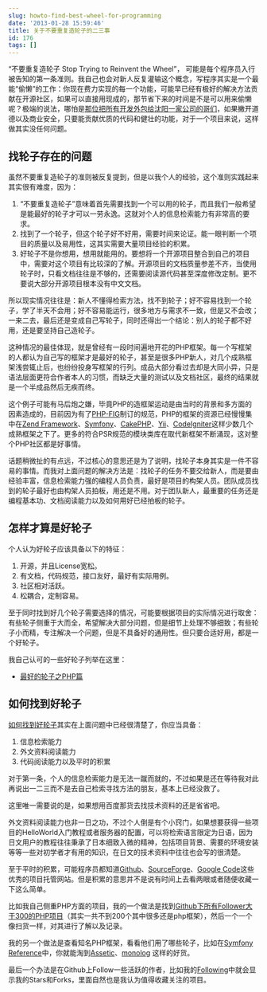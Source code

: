 ```yaml
---
slug: howto-find-best-wheel-for-programming
date: '2013-01-28 15:59:46'
title: 关于不要重复造轮子的二三事
id: 176
tags: []
---
```


“不要重复造轮子 Stop Trying to Reinvent the Wheel”， 可能是每个程序员入行被告知的第一条准则。我自己也会对新人反复灌输这个概念，写程序其实是一个最能“偷懒”的工作：你现在费力实现的每一个功能，可能早已经有极好的解决方法贡献在开源社区，如果可以直接用现成的，那节省下来的时间是不是可以用来偷懒呢？极端的说法，哪怕是[那位把所有开发外包给沈阳一家公司的哥们](http://www.huffingtonpost.com/2013/01/16/developer-outsourced-entire-job-china-busted-employee-cat-videos_n_2489122.html)，如果撇开道德以及商业安全，只要能贡献优质的代码和健壮的功能，对于一个项目来说，这样做其实没任何问题。


## 找轮子存在的问题

虽然不要重复造轮子的准则被反复提到，但是以我个人的经验，这个准则实践起来其实很有难度，因为：

1. “不要重复造轮子”意味着首先需要找到一个可以用的轮子，而且我们一般希望是能最好的轮子才可以一劳永逸。这就对个人的信息检索能力有非常高的要求。
2. 找到了一个轮子，但这个轮子好不好用，需要时间来论证。能一眼判断一个项目的质量以及易用性，这其实需要大量项目经验的积累。
3. 好轮子不是你想用，想用就能用的。要想将一个开源项目整合到自己的项目中，需要对这个项目有比较深的了解。开源项目的文档质量参差不齐，当使用轮子时，只看文档往往是不够的，还需要阅读源代码甚至深度修改定制。更不要说大部分开源项目根本没有中文文档。

所以现实情况往往是：新人不懂得检索方法，找不到轮子；好不容易找到一个轮子，学了半天不会用；好不容易能运行，很多地方与需求不一致，但是又不会改；一来二去，最后还是变成自己写轮子，同时还得出一个结论：别人的轮子都不好用，还是要坚持自己造轮子。

这种情况的最佳体现，就是曾经有一段时间遍地开花的PHP框架。每一个写框架的人都认为自己写的框架才是最好的轮子，甚至是很多PHP新人，对几个成熟框架浅尝辄止后，也纷纷投身写框架的行列。成品大部分看过去却是大同小异，只是语法层面更符合作者本人的习惯，而缺乏大量的测试以及文档社区，最终的结果就是一个半成品然后无疾而终。

这个例子可能有马后炮之嫌，毕竟PHP的造框架运动是由当时的背景和多方面的因素造成的，目前因为有了[PHP-FIG](http://www.php-fig.org/)制订的规范，PHP的框架的资源已经慢慢集中在[Zend Framework](http://www.zendframework.com/)、[Symfony](http://symfony.com/)、[CakePHP](http://cakephp.org/)、[Yii](http://www.yiiframework.com/)、[CodeIgniter](http://ellislab.com/codeigniter)这样少数几个成熟框架之下了。更多的符合PSR规范的模块类库在取代新框架不断涌现，这对整个PHP社区都是好事情。

话题稍微扯的有点远，不过核心的意思还是为了说明，找轮子本身其实是一件不容易的事情。而我对上面问题的解决方法是：找轮子的任务不要交给新人，而是要由经验丰富，信息检索能力强的编程人员负责，最好是项目的构架人员。团队成员找到的轮子最好也由构架人员拍板，用还是不用。对于团队新人，最重要的任务还是编程基本功、文档阅读能力以及如何用好已经拍板的轮子。


## 怎样才算是好轮子

个人认为好轮子应该具备以下的特征：

1. 开源，并且License宽松。
2. 有文档，代码规范，接口友好，最好有实际用例。
3. 社区相对活跃。
4. 松耦合，定制容易。

至于同时找到好几个轮子需要选择的情况，可能要根据项目的实际情况进行取舍：有些轮子侧重于大而全，希望解决大部分问题，但是细节上处理不够细致；有些轮子小而精，专注解决一个问题，但是不具备好的通用性。但只要合适好用，都是一个好轮子。

我自己认可的一些好轮子列举在这里：

- [最好的轮子之PHP篇](http://avnpc.com/pages/best-wheels-for-php)


## 如何找到好轮子

[如何找到好轮子](http://avnpc.com/pages/howto-find-best-wheel-for-programming)其实在上面问题中已经很清楚了，你应当具备：

1. 信息检索能力
2. 外文资料阅读能力
3. 代码阅读能力以及平时的积累

对于第一条，个人的信息检索能力是无法一蹴而就的，不过如果是还在等待我对此再说出一二三而不是去自己检索寻找方法的朋友，基本上已经没救了。

这里唯一需要说的是，如果想用百度那货去找技术资料的还是省省吧。

外文资料阅读能力也非一日之功，不过个人倒是有个小窍门，如果想要获得一些项目的HelloWorld入门教程或者服务器的配置，可以将检索语言限定为日语，因为日文用户的教程往往秉承了日本细致入微的精神，包括项目背景、需要的环境安装等等一些对初学者才有用的知识，在日文的技术资料中往往也会写的很清楚。

至于平时的积累，可能程序员都知道[Github](https://github.com/)、[SourceForge](http://sourceforge.net/)、[Google Code](http://code.google.com/intl/zh-CN/)这些优秀的项目托管网站。但是积累的意思并不是说有时间上去看两眼或者随便收藏一下这么简单。

比如我自己侧重PHP方面的项目，我的一个做法是找到[Github下所有Follower大于300的PHP项目](https://github.com/search?l=PHP&p=&q=stars%3A%3E300&ref=advsearch&type=Repositories)（其实一共不到200个其中很多还是php框架），然后一个一个像扫货一样，对其进行了解以及记录。

我的另一个做法是查看知名PHP框架，看看他们用了哪些轮子，比如在[Symfony Reference](http://symfony.com/doc/current/reference/index.html)中，你就能淘到[Assetic](https://github.com/kriswallsmith/assetic)、[monolog](https://github.com/Seldaek/monolog) 这样的好货。

最后一个办法是在Github上Follow一些活跃的作者，比如我的[Following](https://github.com/AlloVince/following)中就会显示我的Stars和Forks，里面自然也是我认为值得收藏关注的项目。


